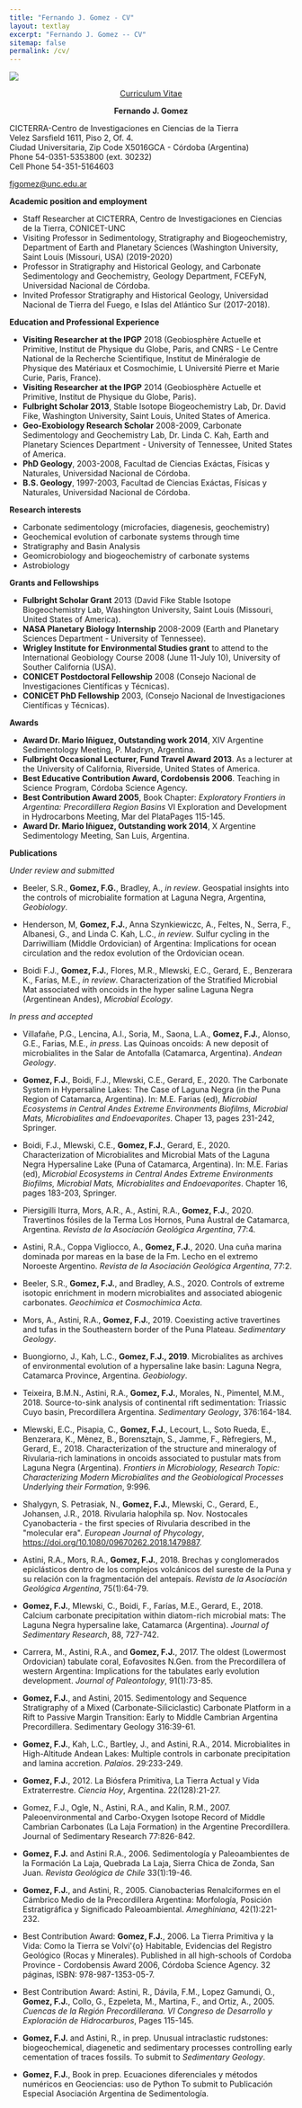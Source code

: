 ```yaml
---
title: "Fernando J. Gomez - CV"
layout: textlay
excerpt: "Fernando J. Gomez -- CV"
sitemap: false
permalink: /cv/
---
```

![](RackMultipart20200609-4-1273asn_html_110a81ce6820044b.gif)
<p align="center" style="text-decoration:underline;">Curriculum Vitae</p>

<p align="center"><b>Fernando J. Gomez</b><br>

CICTERRA-Centro de Investigaciones en Ciencias de la Tierra <br> Velez Sarsfield 1611, Piso 2, Of. 4. <br> Ciudad Universitaria, Zip Code X5016GCA - Córdoba (Argentina) <br> Phone 54-0351-5353800 (ext. 30232) <br> Cell Phone 54-351-5164603 <br>

fjgomez@unc.edu.ar</p>

**Academic position and employment**

- Staff Researcher at CICTERRA, Centro de Investigaciones en Ciencias de la Tierra, CONICET-UNC
- Visiting Professor in Sedimentology, Stratigraphy and Biogeochemistry, Department of Earth and Planetary Sciences (Washington University, Saint Louis (Missouri, USA) (2019-2020)
- Professor in Stratigraphy and Historical Geology, and Carbonate Sedimentology and Geochemistry, Geology Department, FCEFyN, Universidad Nacional de Córdoba.
- Invited Professor Stratigraphy and Historical Geology, Universidad Nacional de Tierra del Fuego, e Islas del Atlántico Sur (2017-2018).

**Education and Professional Experience**

- **Visiting Researcher at the IPGP** 2018 (Geobiosphère Actuelle et Primitive, Institut de Physique du Globe, Paris, and CNRS - Le Centre National de la Recherche Scientifique, Institut de   Minéralogie de Physique des Matériaux et Cosmochimie, L Université Pierre et Marie Curie, Paris, France). 
- **Visiting Researcher at the IPGP** 2014 (Geobiosphère Actuelle et Primitive, Institut de Physique du Globe, Paris).
- **Fulbright Scholar 2013**, Stable Isotope Biogeochemistry Lab, Dr. David Fike, Washington University, Saint Louis, United States of America.
- **Geo-Exobiology Research Scholar** 2008-2009, Carbonate Sedimentology and Geochemistry Lab, Dr. Linda C. Kah, Earth and Planetary Sciences Department - University of Tennessee, United States of America.
- **PhD Geology**, 2003-2008, Facultad de Ciencias Exáctas, Físicas y Naturales, Universidad Nacional de Córdoba.
- **B.S. Geology**, 1997-2003, Facultad de Ciencias Exáctas, Físicas y Naturales, Universidad Nacional de Córdoba.

**Research interests**

- Carbonate sedimentology (microfacies, diagenesis, geochemistry)
- Geochemical evolution of carbonate systems through time
- Stratigraphy and Basin Analysis
- Geomicrobiology and biogeochemistry of carbonate systems
- Astrobiology

**Grants and Fellowships**

- **Fulbright Scholar Grant** 2013 (David Fike Stable Isotope Biogeochemistry Lab, Washington University, Saint Louis (Missouri, United States of America).
- **NASA Planetary Biology Internship** 2008-2009 (Earth and Planetary Sciences Department - University of Tennessee).
- **Wrigley Institute for Environmental Studies grant** to attend to the International Geobiology Course 2008 (June 11-July 10), University of Souther California (USA).
- **CONICET Postdoctoral Fellowship** 2008 (Consejo Nacional de Investigaciones Científicas y Técnicas).
- **CONICET PhD Fellowship** 2003,  (Consejo Nacional de Investigaciones Científicas y Técnicas). 
 
**Awards**

- **Award Dr. Mario Iñiguez, Outstanding work 2014**, XIV Argentine Sedimentology Meeting, P. Madryn, Argentina.
- **Fulbright Occasional Lecturer, Fund Travel Award 2013**. As a lecturer at the University of California, Riverside, United States of America.
- **Best Educative Contribution Award, Cordobensis 2006**. Teaching in Science Program, Córdoba Science Agency.
- **Best Contribution Award 2005**, Book Chapter: _Exploratory Frontiers in Argentina: Precordillera Region Basins_ VI Exploration and Development in Hydrocarbons Meeting, Mar del PlataPages 115-145.
- **Award Dr. Mario Iñiguez, Outstanding work 2014**, X Argentine Sedimentology Meeting, San Luis, Argentina.
              
**Publications**

_Under review and submitted_

- Beeler, S.R., **Gomez, F.G.**, Bradley, A., _in review_. Geospatial insights into the controls of microbialite formation at Laguna Negra, Argentina, _Geobiology_.

- Henderson, M, **Gomez, F.J.**, Anna Szynkiewiczc, A., Feltes, N., Serra, F., Albanesi, G., and Linda C. Kah, L.C., _in review_. Sulfur cycling in the Darriwilliam (Middle Ordovician) of Argentina: Implications for ocean circulation and the redox evolution of the Ordovician ocean.

- Boidi F.J., **Gomez, F.J.**, Flores, M.R., Mlewski, E.C., Gerard, E., Benzerara K., Farías, M.E., _in review_. Characterization of the Stratified Microbial Mat associated with oncoids in the hyper saline Laguna Negra (Argentinean Andes), _Microbial Ecology_.


_In press and accepted_

- Villafañe, P.G., Lencina, A.I., Soria, M., Saona, L.A., **Gomez, F.J.**, Alonso, G.E., Farias, M.E., _in press_. Las Quinoas oncoids: A new deposit of microbialites in the Salar de Antofalla (Catamarca, Argentina). _Andean Geology_.

- **Gomez, F.J.**, Boidi, F.J., Mlewski, C.E., Gerard, E., 2020.  The Carbonate System in Hypersaline Lakes: The Case of Laguna Negra (in the Puna Region of Catamarca, Argentina). In: M.E. Farias (ed), _Microbial Ecosystems in Central Andes Extreme Environments Biofilms, Microbial Mats, Microbialites and Endoevaporites_. Chaper 13, pages 231-242, Springer. 

- Boidi, F.J., Mlewski, C.E., **Gomez, F.J.**, Gerard, E., 2020. Characterization of Microbialites and Microbial Mats of the Laguna Negra Hypersaline Lake (Puna of Catamarca, Argentina). In: M.E. Farias (ed), _Microbial Ecosystems in Central Andes Extreme Environments Biofilms, Microbial Mats, Microbialites and Endoevaporites_. Chapter 16, pages 183-203, Springer.

- Piersigilli Iturra, Mors, A.R., A., Astini, R.A., **Gomez, F.J.**, 2020. Travertinos fósiles de la Terma Los Hornos, Puna Austral de Catamarca, Argentina. _Revista de la Asociación Geológica Argentina_, 77:4.

- Astini, R.A., Coppa Vigliocco, A., **Gomez, F.J.**, 2020. Una cuña marina dominada por mareas en la base de la Fm. Lecho en el extremo Noroeste Argentino. _Revista de la Asociación Geológica Argentina_, 77:2.

- Beeler, S.R., **Gomez, F.J.**, and Bradley, A.S., 2020. Controls of extreme isotopic enrichment in modern microbialites and associated abiogenic carbonates. _Geochimica et Cosmochimica Acta_.

- Mors, A., Astini, R.A., **Gomez, F.J.**, 2019. Coexisting active travertines and tufas in the Southeastern border of the Puna Plateau. _Sedimentary Geology_.

- Buongiorno, J., Kah, L.C., **Gomez, F.J., 2019**. Microbialites as archives of environmental evolution of a hypersaline lake basin: Laguna Negra, Catamarca Province, Argentina. _Geobiology_.

- Teixeira, B.M.N., Astini, R.A., **Gomez, F.J.**, Morales, N., Pimentel, M.M., 2018. Source-to-sink analysis of continental rift sedimentation: Triassic Cuyo basin, Precordillera Argentina. _Sedimentary Geology_, 376:164-184.

- Mlewski, E.C., Pisapia, C.,  **Gomez, F.J.**, Lecourt, L., Soto Rueda, E., Benzerara, K., Mènez, B., Borensztajn, S., Jamme, F., Rèfregiers, M., Gerard, E., 2018. Characterization of the structure and mineralogy of Rivularia-rich laminations in oncoids associated to pustular mats from Laguna Negra (Argentina). _Frontiers in Microbiology, Research Topic: Characterizing Modern Microbialites and the Geobiological Processes Underlying their Formation_, 9:996.

- Shalygyn, S. Petrasiak, N., **Gomez, F.J.**, Mlewski, C., Gerard, E., Johansen, J.R., 2018. Rivularia halophila sp. Nov. Nostocales Cyanobacteria - the first species of Rivularia described in the "molecular era". _European Journal of Phycology_, https://doi.org/10.1080/09670262.2018.1479887.

- Astini, R.A., Mors, R.A., **Gomez, F.J.**, 2018. Brechas y conglomerados epiclásticos dentro de los complejos volcánicos del sureste de la Puna y su relación con la fragmentación del antepaís. _Revista de la Asociación Geológica Argentina_, 75(1):64-79.

- **Gomez, F.J.**, Mlewski, C., Boidi, F., Farías, M.E., Gerard, E., 2018. Calcium carbonate precipitation within diatom-rich microbial mats: The Laguna Negra hypersaline lake, Catamarca (Argentina). _Journal of Sedimentary Research_, 88, 727-742.

- Carrera, M., Astini, R.A., and **Gomez, F.J.**, 2017. The oldest (Lowermost Ordovician) tabulate coral, Eofavosites N.Gen. from the Precordillera of western Argentina: Implications for the tabulates early evolution development. _Journal of Paleontology_, 91(1):73-85.

- **Gomez, F.J.**, and Astini, 2015. Sedimentology and Sequence Stratigraphy of a Mixed (Carbonate-Siliciclastic) Carbonate Platform in a Rift to Passive Margin Transition: Early to Middle Cambrian Argentina Precordillera. Sedimentary Geology 316:39-61.

- **Gomez, F.J.**, Kah, L.C., Bartley, J., and Astini, R.A., 2014. Microbialites in High-Altitude Andean Lakes: Multiple controls in carbonate precipitation and lamina accretion. _Palaios_. 29:233-249.

- **Gomez, F.J.**, 2012. La Biósfera Primitiva, La Tierra Actual y Vida Extraterrestre. _Ciencia Hoy_, Argentina. 22(128):21-27.

- Gomez, F.J., Ogle, N., Astini, R.A., and Kalin, R.M., 2007. Paleoenvironmental and Carbo-Oxygen Isotope Record of Middle Cambrian Carbonates (La Laja Formation) in the Argentine Precordillera. Journal of Sedimentary Research 77:826-842.

- **Gomez, F.J.** and Astini R.A., 2006. Sedimentología y Paleoambientes de la Formación La Laja, Quebrada La Laja, Sierra Chica de Zonda, San Juan. _Revista Geológica de Chile_ 33(1):19-46.

- **Gomez, F.J.**, and Astini, R., 2005. Cianobacterias Renalciformes en el Cámbrico Medio de la Precordillera Argentina: Morfología, Posición Estratigráfica y Significado Paleoambiental. _Ameghiniana_, 42(1):221-232.

- Best Contribution Award: **Gomez, F.J.**, 2006. La Tierra Primitiva y la Vida: Como la Tierra se Volvi\'{o} Habitable, Evidencias del Registro Geológico (Rocas y Minerales). Published in all high-schools of Cordoba Province - Cordobensis Award 2006, Córdoba Science Agency. 32 páginas, ISBN: 978-987-1353-05-7.

- Best Contribution Award: Astini, R., Dávila, F.M., Lopez Gamundi, O., **Gomez, F.J.**, Collo, G., Ezpeleta, M., Martina, F., and Ortiz, A., 2005. _Cuencas de la Región Precordillerana. VI Congreso de Desarrollo y Exploración de Hidrocarburos_, Pages 115-145.

- **Gomez, F.J.** and Astini, R., in prep. Unusual intraclastic rudstones: biogeochemical, diagenetic and sedimentary processes controlling early cementation of traces fossils. To submit to _Sedimentary Geology_.

- **Gomez, F.J.**, Book in prep. Ecuaciones diferenciales y métodos numéricos en Geociencias: uso de Python To submit to Publicación Especial Asociación Argentina de Sedimentología.


</br>
</br>
